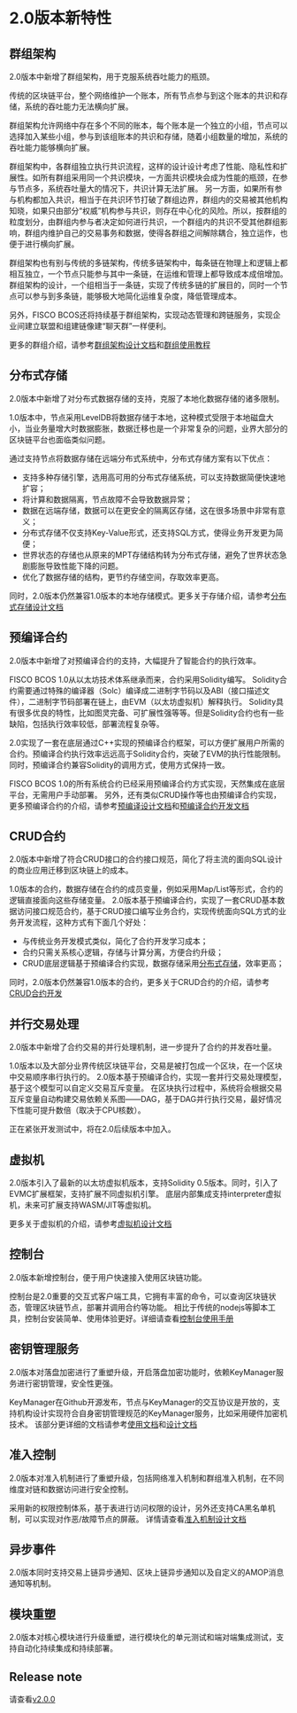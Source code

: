 # 2.0版本新特性

## 群组架构
2.0版本中新增了群组架构，用于克服系统吞吐能力的瓶颈。

传统的区块链平台，整个网络维护一个账本，所有节点参与到这个账本的共识和存储，系统的吞吐能力无法横向扩展。

群组架构允许网络中存在多个不同的账本，每个账本是一个独立的小组，节点可以选择加入某些小组，参与到该组账本的共识和存储，随着小组数量的增加，系统的吞吐能力能够横向扩展。

群组架构中，各群组独立执行共识流程，这样的设计设计考虑了性能、隐私性和扩展性。如所有群组采用同一个共识模块，一方面共识模块会成为性能的瓶颈，在参与节点多，系统吞吐量大的情况下，共识计算无法扩展。 另一方面，如果所有参与机构都加入共识，相当于在共识环节打破了群组边界，群组内的交易被其他机构知晓，如果只由部分“权威”机构参与共识，则存在中心化的风险。所以，按群组的粒度划分，由群组内参与者决定如何进行共识，一个群组内的共识不受其他群组影响，群组内维护自己的交易事务和数据，使得各群组之间解除耦合，独立运作，也便于进行横向扩展。

群组架构也有别与传统的多链架构，传统多链架构中，每条链在物理上和逻辑上都相互独立，一个节点只能参与其中一条链，在运维和管理上都导致成本成倍增加。
群组架构的设计，一个组相当于一条链，实现了传统多链的扩展目的，同时一个节点可以参与到多条链，能够极大地简化运维复杂度，降低管理成本。

另外，FISCO BCOS还将持续基于群组架构，实现动态管理和跨链服务，实现企业间建立联盟和组建链像建“聊天群”一样便利。

更多的群组介绍，请参考[群组架构设计文档](./design/architecture/group.md)和[群组使用教程](./tutorial/group_use_cases.md)

## 分布式存储
2.0版本中新增了对分布式数据存储的支持，克服了本地化数据存储的诸多限制。

1.0版本中，节点采用LevelDB将数据存储于本地，这种模式受限于本地磁盘大小，当业务量增大时数据膨胀，数据迁移也是一个非常复杂的问题，业界大部分的区块链平台也面临类似问题。

通过支持节点将数据存储在远端分布式系统中，分布式存储方案有以下优点：
- 支持多种存储引擎，选用高可用的分布式存储系统，可以支持数据简便快速地扩容；
- 将计算和数据隔离，节点故障不会导致数据异常；
- 数据在远端存储，数据可以在更安全的隔离区存储，这在很多场景中非常有意义；
- 分布式存储不仅支持Key-Value形式，还支持SQL方式，使得业务开发更为简便；
- 世界状态的存储也从原来的MPT存储结构转为分布式存储，避免了世界状态急剧膨胀导致性能下降的问题。
- 优化了数据存储的结构，更节约存储空间，存取效率更高。

同时，2.0版本仍然兼容1.0版本的本地存储模式。更多关于存储介绍，请参考[分布式存储设计文档](./design/storage/index.rst)

## 预编译合约
2.0版本中新增了对预编译合约的支持，大幅提升了智能合约的执行效率。

FISCO BCOS 1.0从以太坊技术体系继承而来，合约采用Solidity编写。
Solidity合约需要通过特殊的编译器（Solc）编译成二进制字节码以及ABI（接口描述文件），二进制字节码部署在链上，由EVM（以太坊虚拟机）解释执行。
Solidity具有很多优良的特性，比如图灵完备、可扩展性强等等。但是Solidity合约也有一些缺陷，包括执行效率较低，部署流程复杂等。

2.0实现了一套在底层通过C++实现的预编译合约框架，可以方便扩展用户所需的合约。预编译合约执行效率远远高于Solidity合约，突破了EVM的执行性能限制。
同时，预编译合约兼容Solidity的调用方式，使用方式保持一致。

FISCO BCOS 1.0的所有系统合约已经采用预编译合约方式实现，天然集成在底层平台，无需用户手动部署。
另外，还有类似CRUD操作等也由预编译合约实现，更多预编译合约的介绍，请参考[预编译设计文档](./design/virtual_machine/precompiled.md)和[预编译合约开发文档](./manual/smart_contract.html#id2)

## CRUD合约
2.0版本中新增了符合CRUD接口的合约接口规范，简化了将主流的面向SQL设计的商业应用迁移到区块链上的成本。

1.0版本的合约，数据存储在合约的成员变量，例如采用Map/List等形式，合约的逻辑直接面向这些存储变量。
2.0版本基于预编译合约，实现了一套CRUD基本数据访问接口规范合约，基于CRUD接口编写业务合约，实现传统面向SQL方式的业务开发流程，这种方式有下面几个好处：
- 与传统业务开发模式类似，简化了合约开发学习成本；
- 合约只需关系核心逻辑，存储与计算分离，方便合约升级；
- CRUD底层逻辑基于预编译合约实现，数据存储采用[分布式存储](./design/storage/storage.md)，效率更高；

同时，2.0版本仍然兼容1.0版本的合约，更多关于CRUD合约的介绍，请参考[CRUD合约开发](./manual/smart_contract.html#crud)

## 并行交易处理
2.0版本中新增了合约交易的并行处理机制，进一步提升了合约的并发吞吐量。

1.0版本以及大部分业界传统区块链平台，交易是被打包成一个区块，在一个区块中交易顺序串行执行的。
2.0版本基于预编译合约，实现一套并行交易处理模型，基于这个模型可以自定义交易互斥变量。
在区块执行过程中，系统将会根据交易互斥变量自动构建交易依赖关系图——DAG，基于DAG并行执行交易，最好情况下性能可提升数倍（取决于CPU核数）。

正在紧张开发测试中，将在2.0后续版本中加入。

## 虚拟机
2.0版本引入了最新的以太坊虚拟机版本，支持Solidity 0.5版本。同时，引入了EVMC扩展框架，支持扩展不同虚拟机引擎。
底层内部集成支持interpreter虚拟机，未来可扩展支持WASM/JIT等虚拟机。

更多关于虚拟机的介绍，请参考[虚拟机设计文档](./design/virtual_machine/index.html)

## 控制台
2.0版本新增控制台，便于用户快速接入使用区块链功能。

控制台是2.0重要的交互式客户端工具，它拥有丰富的命令，可以查询区块链状态，管理区块链节点，部署并调用合约等功能。
相比于传统的nodejs等脚本工具，控制台安装简单、使用体验更好。详细请查看[控制台使用手册](./manual/console.md)

## 密钥管理服务
2.0版本对落盘加密进行了重塑升级，开启落盘加密功能时，依赖KeyManager服务进行密钥管理，安全性更强。

KeyManager在Github开源发布，节点与KeyManager的交互协议是开放的，支持机构设计实现符合自身密钥管理规范的KeyManager服务，比如采用硬件加密机技术。
该部分更详细的文档请参考[使用文档](./manual/storage_security.md)和[设计文档](./design/features/storage_security.md)

## 准入控制
2.0版本对准入机制进行了重塑升级，包括网络准入机制和群组准入机制，在不同维度对链和数据访问进行安全控制。

采用新的权限控制体系，基于表进行访问权限的设计，另外还支持CA黑名单机制，可以实现对作恶/故障节点的屏蔽。
详情请查看[准入机制设计文档](./design/security_control/index.html)

## 异步事件
2.0版本同时支持交易上链异步通知、区块上链异步通知以及自定义的AMOP消息通知等机制。

## 模块重塑
2.0版本对核心模块进行升级重塑，进行模块化的单元测试和端对端集成测试，支持自动化持续集成和持续部署。

## Release note
请查看[v2.0.0](https://github.com/FISCO-BCOS/FISCO-BCOS/releases/tag/v2.0.0-rc1)
